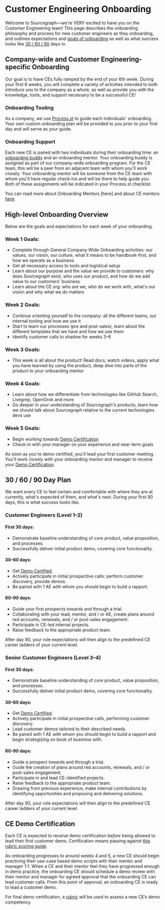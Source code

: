 # Customer Engineering Onboarding

Welcome to Sourcegraph—we're VERY excited to have you on the Customer Engineering team! This page describes the onboarding philosophy and process for new customer engineers as they onboarding, and outlines expectations and [goals of onboarding](#high-level-onboarding-overview) as well as what success looks like [30 / 60 / 90](#30-60-90-day-plan) days in.

## Company-wide and Customer Engineering-specific Onboarding

Our goal is to have CEs fully ramped by the end of your 6th week. During your first 6 weeks, you will complete a variety of activities intended to both introduce you to the company as a whole, as well as provide you with the knowledge, tools, and support necessary to be a successful CE!

### Onboarding Tooling

As a company, we use [Process.st](https://app.process.st/reports/) to guide each individuals' onboarding. Your own custom onboarding plan will be provided to you prior to your first day and will serve as your guide.

### Onboarding Support

Each new CE is paired with two individuals during their onboarding time: an [onboarding buddy](../../../people-talent/buddy-program.md) and an onboarding mentor. Your onboarding buddy is assigned as part of our company-wide onboarding program. For the CE team, this will be a peer from an adjacent team with whom you'll work closely. Your onboarding mentor will be someone from the CE team with whom you'll have regular check-ins and will be there to help guide you. Both of these assignments will be indicated in your Process.st checklist.

You can read more about Onboarding Mentors [here] and about CE mentors [here](ce-onboarding-mentor.md).

## High-level Onboarding Overview

Below are the goals and expectations for each week of your onboarding.

### Week 1 Goals:

- Complete through General Company-Wide Onboarding activities: our values, our vision, our culture, what it means to be handbook-first, and how we operate as a business
- Get all necessary access to tools and logistical setup
- Learn about our purpose and the value we provide to customers: why does Sourcegraph exist, who uses our product, and how do we add value to our customers' business
- Learn about the CE org: who are we, who do we work with, what's our vision and why what we do matters

### Week 2 Goals:

- Continue orienting yourself to the company: all the different teams, our internal tooling and how we use it
- Start to learn our processes (pre and post-sales), learn about the different templates that we have and how we use them
- Identify customer calls to shadow for weeks 3–6

### Week 3 Goals:

- This week is all about the product! Read docs, watch videos, apply what you have learned by using the product, deep dive into parts of the product to your onboarding mentor

### Week 4 Goals:

- Learn about how we differentiate from technologies like GitHub Search, Livegrep, OpenGrok and more
- Go deeper in your understanding of Sourcegraph's products, learn how we should talk about Sourcegraph relative to the current technologies devs use

### Week 5 Goals:

- Begin working towards [Demo Certification](#ce-demo-certification)
- Check-in with your manager on your experience and near-term goals

As soon as you're demo certified, you'll lead your first customer meeting. You'll work closely with your onboarding mentor and manager to receive your [Demo Certification](#ce-demo-certification).

## 30 / 60 / 90 Day Plan

We want every CE to feel certain and comfortable with where they are at currently, what's expected of them, and what's next. During your first 90 days, this is what success looks like.

### Customer Engineers (Level 1–2)

#### First 30 days:

- Demonstrate baseline understanding of core product, value proposition, and processes.
- Successfully deliver initial product demo, covering core functionality.

#### 30–60 days:

- Get [Demo Certified](#ce-demo-certification).
- Actively participate in initial prospective calls: perform customer discovery, provide demos.
- Be paired with 1 AE with whom you should begin to build a rapport.

#### 60–90 days:

- Guide your first prospects towards and through a trial.
- Collaborating with your lead, mentor, and / or AE, create plans around red accounts, renewals, and / or post-sales engagement.
- Participate in CE-led internal projects.
- Raise feedback to the appropriate product team.

After day 90, your role expectations will then align to the predefined CE career ladders of your current level.

### Senior Customer Engineers (Level 3–4)

#### First 30 days:

- Demonstrate baseline understanding of core product, value proposition, and processes.
- Successfully deliver initial product demo, covering core functionality.

#### 30–60 days:

- Get [Demo Certified](#ce-demo-certification).
- Actively participate in initial prospective calls, performing customer discovery.
- Lead customer demos tailored to their described needs.
- Be paired with 1 AE with whom you should begin to build a rapport and begin strategizing on book of business with.

#### 60–90 days:

- Guide a prospect towards and through a trial.
- Guide the creation of plans around red accounts, renewals, and / or post-sales engagement.
- Participate in and lead CE-identified projects.
- Raise feedback to the appropriate product team.
- Drawing from previous experience, make internal contributions by identifying opportunities and proposing and delivering solutions.

After day 90, your role expectations will then align to the predefined CE career ladders of your current level.

## CE Demo Certification

Each CE is expected to receive demo certification _before_ being allowed to lead their first customer demo. Certification means passing against [this rubric scoring guide](https://docs.google.com/document/d/1qZ4ctMFcjzDN8fdfKXO3_LcLjRb6UHG6WOWGEbrMmLE/edit).

As onboarding progresses to around weeks 4 and 5, a new CE should begin practicing their use-case based demo scripts with their mentor and manager 1:1. When a CE and their mentor feel they have progressed enough in demo practice, the onboarding CE should schedule a demo review with their mentor and manager for agreed approval that the onboarding CE can lead customer calls. From this point of approval, an onboarding CE is ready to lead a customer demo.

For final demo certification, a [rubric](https://docs.google.com/spreadsheets/d/1sS9asPWG0Dm-mNKtoum1TRTyiPLsb98i-_g4ZNDbGHg/edit#gid=0) will be used to assess a new CE’s demo competency.
